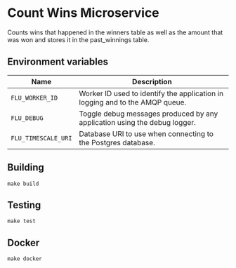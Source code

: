 
# Count Wins Microservice

Counts wins that happened in the winners table as well as the amount
that was won and stores it in the past_winnings table.

## Environment variables

|            Name            |                                  Description
|----------------------------|--------------------------------------------------------------------------------|
| `FLU_WORKER_ID`            | Worker ID used to identify the application in logging and to the AMQP queue.   |
| `FLU_DEBUG`                | Toggle debug messages produced by any application using the debug logger.      |
| `FLU_TIMESCALE_URI`        | Database URI to use when connecting to the Postgres database.                  |

## Building

	make build

## Testing

	make test

## Docker

	make docker

